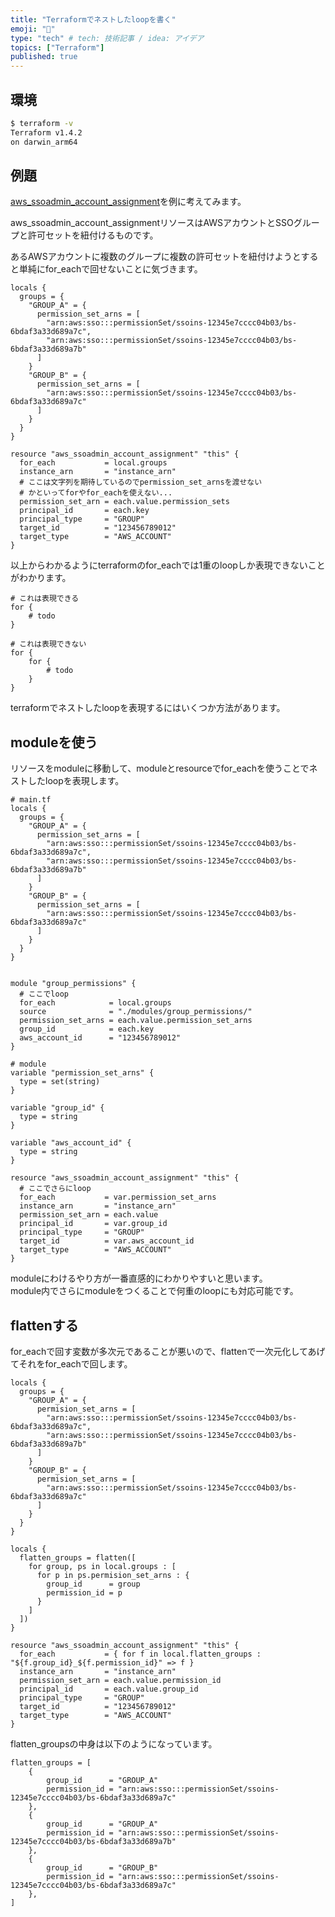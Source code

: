 ```yaml
---
title: "Terraformでネストしたloopを書く"
emoji: "👻"
type: "tech" # tech: 技術記事 / idea: アイデア
topics: ["Terraform"]
published: true
---
```


## 環境

```bash
$ terraform -v
Terraform v1.4.2
on darwin_arm64
```

## 例題

[aws_ssoadmin_account_assignment](https://registry.terraform.io/providers/hashicorp/aws/latest/docs/resources/ssoadmin_account_assignment)を例に考えてみます。

aws_ssoadmin_account_assignmentリソースはAWSアカウントとSSOグループと許可セットを紐付けるものです。

あるAWSアカウントに複数のグループに複数の許可セットを紐付けようとすると単純にfor_eachで回せないことに気づきます。



```hcl
locals {
  groups = {
    "GROUP_A" = {
      permission_set_arns = [
        "arn:aws:sso:::permissionSet/ssoins-12345e7cccc04b03/bs-6bdaf3a33d689a7c",
        "arn:aws:sso:::permissionSet/ssoins-12345e7cccc04b03/bs-6bdaf3a33d689a7b"
      ]
    }
    "GROUP_B" = {
      permission_set_arns = [
        "arn:aws:sso:::permissionSet/ssoins-12345e7cccc04b03/bs-6bdaf3a33d689a7c"
      ]
    }
  }
}

resource "aws_ssoadmin_account_assignment" "this" {
  for_each           = local.groups
  instance_arn       = "instance_arn"
  # ここは文字列を期待しているのでpermission_set_arnsを渡せない
  # かといってforやfor_eachを使えない...
  permission_set_arn = each.value.permission_sets
  principal_id       = each.key
  principal_type     = "GROUP"
  target_id          = "123456789012"
  target_type        = "AWS_ACCOUNT"
}
```

以上からわかるようにterraformのfor_eachでは1重のloopしか表現できないことがわかります。

```
# これは表現できる
for {
    # todo
}

# これは表現できない
for {
    for {
        # todo
    }
}
```

terraformでネストしたloopを表現するにはいくつか方法があります。

## moduleを使う

リソースをmoduleに移動して、moduleとresourceでfor_eachを使うことでネストしたloopを表現します。

```hcl
# main.tf
locals {
  groups = {
    "GROUP_A" = {
      permission_set_arns = [
        "arn:aws:sso:::permissionSet/ssoins-12345e7cccc04b03/bs-6bdaf3a33d689a7c",
        "arn:aws:sso:::permissionSet/ssoins-12345e7cccc04b03/bs-6bdaf3a33d689a7b"
      ]
    }
    "GROUP_B" = {
      permission_set_arns = [
        "arn:aws:sso:::permissionSet/ssoins-12345e7cccc04b03/bs-6bdaf3a33d689a7c"
      ]
    }
  }
}


module "group_permissions" {
  # ここでloop
  for_each            = local.groups
  source              = "./modules/group_permissions/"
  permission_set_arns = each.value.permission_set_arns
  group_id            = each.key
  aws_account_id      = "123456789012"
}
```

```hcl
# module
variable "permission_set_arns" {
  type = set(string)
}

variable "group_id" {
  type = string
}

variable "aws_account_id" {
  type = string
}

resource "aws_ssoadmin_account_assignment" "this" {
  # ここでさらにloop
  for_each           = var.permission_set_arns
  instance_arn       = "instance_arn"
  permission_set_arn = each.value
  principal_id       = var.group_id
  principal_type     = "GROUP"
  target_id          = var.aws_account_id
  target_type        = "AWS_ACCOUNT"
}
```

moduleにわけるやり方が一番直感的にわかりやすいと思います。  
module内でさらにmoduleをつくることで何重のloopにも対応可能です。

## flattenする

for_eachで回す変数が多次元であることが悪いので、flattenで一次元化してあげてそれをfor_eachで回します。

```hcl
locals {
  groups = {
    "GROUP_A" = {
      permision_set_arns = [
        "arn:aws:sso:::permissionSet/ssoins-12345e7cccc04b03/bs-6bdaf3a33d689a7c",
        "arn:aws:sso:::permissionSet/ssoins-12345e7cccc04b03/bs-6bdaf3a33d689a7b"
      ]
    }
    "GROUP_B" = {
      permision_set_arns = [
        "arn:aws:sso:::permissionSet/ssoins-12345e7cccc04b03/bs-6bdaf3a33d689a7c"
      ]
    }
  }
}

locals {
  flatten_groups = flatten([
    for group, ps in local.groups : [
      for p in ps.permision_set_arns : {
        group_id      = group
        permission_id = p
      }
    ]
  ])
}

resource "aws_ssoadmin_account_assignment" "this" {
  for_each           = { for f in local.flatten_groups : "${f.group_id}_${f.permission_id}" => f }
  instance_arn       = "instance_arn"
  permission_set_arn = each.value.permission_id
  principal_id       = each.value.group_id
  principal_type     = "GROUP"
  target_id          = "123456789012"
  target_type        = "AWS_ACCOUNT"
}
```

flatten_groupsの中身は以下のようになっています。

```hcl
flatten_groups = [
    {
        group_id      = "GROUP_A"
        permission_id = "arn:aws:sso:::permissionSet/ssoins-12345e7cccc04b03/bs-6bdaf3a33d689a7c"
    },
    {
        group_id      = "GROUP_A"
        permission_id = "arn:aws:sso:::permissionSet/ssoins-12345e7cccc04b03/bs-6bdaf3a33d689a7b"
    },
    {
        group_id      = "GROUP_B"
        permission_id = "arn:aws:sso:::permissionSet/ssoins-12345e7cccc04b03/bs-6bdaf3a33d689a7c"
    },
]
```
